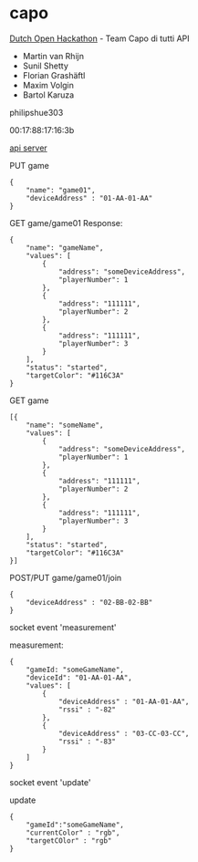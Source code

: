 capo
====

[Dutch Open Hackathon](http://www.dutchopenhackathon.com/en) - Team Capo di tutti API

* Martin van Rhijn
* Sunil Shetty
* Florian Grashäftl
* Maxim Volgin
* Bartol Karuza

philipshue303

00:17:88:17:16:3b

[api server](http://bartolkaruza-measure-app.nodejitsu.com/game)

PUT game
```
{
    "name": "game01",
    "deviceAddress" : "01-AA-01-AA"
}
```

GET game/game01
Response:
```
{
    "name": "gameName",
    "values": [
        {
            "address": "someDeviceAddress",
            "playerNumber": 1
        },
        {
            "address": "111111",
            "playerNumber": 2
        },
        {
            "address": "111111",
            "playerNumber": 3
        }
    ],
    "status": "started",
    "targetColor": "#116C3A"
}
```

GET game
```
[{
    "name": "someName",
    "values": [
        {
            "address": "someDeviceAddress",
            "playerNumber": 1
        },
        {
            "address": "111111",
            "playerNumber": 2
        },
        {
            "address": "111111",
            "playerNumber": 3
        }
    ],
    "status": "started",
    "targetColor": "#116C3A"
}]
```

POST/PUT game/game01/join
```
{
    "deviceAddress" : "02-BB-02-BB"
}
```

socket event 'measurement'

measurement:
```
{
    "gameId: "someGameName",
    "deviceId": "01-AA-01-AA",
    "values": [
        {
            "deviceAddress" : "01-AA-01-AA",
            "rssi" : "-82"
        },
        {
            "deviceAddress" : "03-CC-03-CC",
            "rssi" : "-83"
        }
    ]
}
```

socket event 'update'

update

```
{
    "gameId":"someGameName",
    "currentColor" : "rgb",
    "targetCOlor" : "rgb"
}
```
